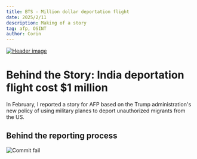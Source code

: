 ```yaml
---
title: BTS - Million dollar deportation flight
date: 2025/2/11
description: Making of a story
tag: afp, OSINT
author: Corin
---
```


[![Header image](/images/2025/MillionDollarFlight.png)](https://sg.news.yahoo.com/india-deportation-flight-likely-cost-214159523.html)

# Behind the Story: India deportation flight cost $1 million

In February, I reported a story for AFP based on the Trump administration's new policy of using military planes to deport unauthorized migrants from the US.




## Behind the reporting process

![Commit fail](/images/2024/commit-fail1.png)

